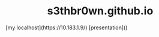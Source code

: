 <style> 
h1{
  text-align: center;
  
}

</style>
<h1>s3thbr0wn.github.io </h1>
 [my localhost](https://10.183.1.9/)
 [presentation]()
